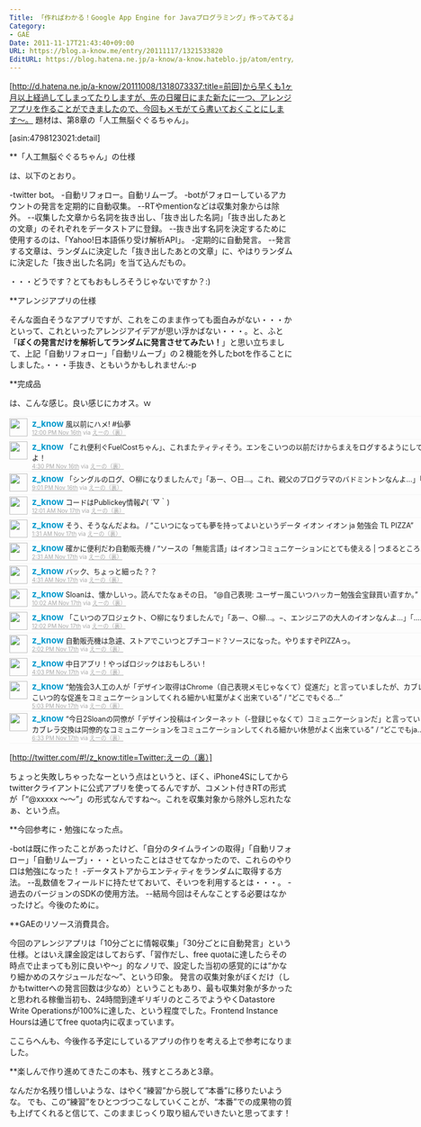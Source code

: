 ```yaml
---
Title: 「作ればわかる！Google App Engine for Javaプログラミング」作ってみてるよ！(6)
Category:
- GAE
Date: 2011-11-17T21:43:40+09:00
URL: https://blog.a-know.me/entry/20111117/1321533820
EditURL: https://blog.hatena.ne.jp/a-know/a-know.hateblo.jp/atom/entry/12921228815727979395
---
```


[http://d.hatena.ne.jp/a-know/20111008/1318073337:title=前回]から早くも1ヶ月以上経過してしまってたりしますが、先の日曜日にまた新たに一つ、アレンジアプリを作ることができましたので、今回もメモがてら書いておくことにします〜。
題材は、第8章の「人工無脳ぐぐるちゃん」。


[asin:4798123021:detail]


**「人工無脳ぐぐるちゃん」の仕様

は、以下のとおり。


-twitter bot。
-自動リフォロー。自動リムーブ。
-botがフォローしているアカウントの発言を定期的に自動収集。
--RTやmentionなどは収集対象からは除外。
--収集した文章から名詞を抜き出し、「抜き出した名詞」「抜き出したあとの文章」のそれぞれをデータストアに登録。
--抜き出す名詞を決定するために使用するのは、「Yahoo!日本語係り受け解析API」。
-定期的に自動発言。
--発言する文章は、ランダムに決定した「抜き出したあとの文章」に、やはりランダムに決定した「抜き出した名詞」を当て込んだもの。


・・・どうです？とてもおもしろそうじゃないですか？:)



**アレンジアプリの仕様

そんな面白そうなアプリですが、これをこのまま作っても面白みがない・・・かといって、これといったアレンジアイデアが思い浮かばない・・・。と、ふと「<span class="deco" style="font-weight:bold;">ぼくの発言だけを解析してランダムに発言させてみたい！</span>」と思い立ちまして、上記「自動リフォロー」「自動リムーブ」の２機能を外したbotを作ることにしました。・・・手抜き、ともいうかもしれません:-p



**完成品

は、こんな感じ。良い感じにカオス。ｗ



<ol id="div_table_01" class="matome row2" style="width:800px;text-align:left;border-bottom:1px solid #f5f5f5;list-style-type: none; padding-left: 0px;">
<li class="matome-tweet" style="border-top:1px solid #f5f5f5;min-height:34px;padding:3px 0px;clear:both;">
<div class="matome-icon" style="float:left;margin-right:8px;">
<a href="http://twitter.com/z_know"><img src="//usericons.relucks.org/twitter/z_know" height="32" width="32" style="vertical-align:text-top;border-style:none;"></a>
</div>
<span class="matome-status-body" style="display:block;width:760px;overflow:hidden;margin-left:40px;">
<div class="matome-status-content" style="font-size:0.9em;"><div class="entry-content">
<strong><a href="http://twitter.com/z_know" class="screen-name" style="font-size:1.2em;color:#0099cc;text-decoration: none;">z_know</a></strong> 風以前にハメ! #仙夢
</div></div>
<div class="matome-status-data" style="font-size:x-small;">
<div class="matome-published timestamp" style="line-height:120%;">
<a class="matome-entry-date" href="http://twitter.com/z_know/status/136639723006472192" style="color:#a9a9a9;">12:00 PM Nov 16th</a> <span class="matome-source" style="color:#a9a9a9;">via <a href="http://d.hatena.ne.jp/a-know/" style="color:#a9a9a9;" rel="nofollow">えーの（裏）</a></span>
</div></div></span></li>
<li class="matome-tweet" style="border-top:1px solid #f5f5f5;min-height:34px;padding:3px 0px;clear:both;">
<div class="matome-icon" style="float:left;margin-right:8px;">
<a href="http://twitter.com/z_know"><img src="//usericons.relucks.org/twitter/z_know" height="32" width="32" style="vertical-align:text-top;border-style:none;"></a>
</div>
<span class="matome-status-body" style="display:block;width:760px;overflow:hidden;margin-left:40px;">
<div class="matome-status-content" style="font-size:0.9em;"><div class="entry-content">
<strong><a href="http://twitter.com/z_know" class="screen-name" style="font-size:1.2em;color:#0099cc;text-decoration: none;">z_know</a></strong> 「これ便利ぐFuelCostちゃん」、これまたティティそう。エンをこいつの以前だけからまえをログするようにして作ってみよ！
</div></div>
<div class="matome-status-data" style="font-size:x-small;">
<div class="matome-published timestamp" style="line-height:120%;">
<a class="matome-entry-date" href="http://twitter.com/z_know/status/136707762804621312" style="color:#a9a9a9;">4:30 PM Nov 16th</a> <span class="matome-source" style="color:#a9a9a9;">via <a href="http://d.hatena.ne.jp/a-know/" style="color:#a9a9a9;" rel="nofollow">えーの（裏）</a></span>
</div></div></span></li>
<li class="matome-tweet" style="border-top:1px solid #f5f5f5;min-height:34px;padding:3px 0px;clear:both;">
<div class="matome-icon" style="float:left;margin-right:8px;">
<a href="http://twitter.com/z_know"><img src="//usericons.relucks.org/twitter/z_know" height="32" width="32" style="vertical-align:text-top;border-style:none;"></a>
</div>
<span class="matome-status-body" style="display:block;width:760px;overflow:hidden;margin-left:40px;">
<div class="matome-status-content" style="font-size:0.9em;"><div class="entry-content">
<strong><a href="http://twitter.com/z_know" class="screen-name" style="font-size:1.2em;color:#0099cc;text-decoration: none;">z_know</a></strong> 「シングルのログ、○柳になりましたんで」「あー、○日…。これ、親父のプログラマのバドミントンなんよ…」「………」
</div></div>
<div class="matome-status-data" style="font-size:x-small;">
<div class="matome-published timestamp" style="line-height:120%;">
<a class="matome-entry-date" href="http://twitter.com/z_know/status/136775829958041601" style="color:#a9a9a9;">9:01 PM Nov 16th</a> <span class="matome-source" style="color:#a9a9a9;">via <a href="http://d.hatena.ne.jp/a-know/" style="color:#a9a9a9;" rel="nofollow">えーの（裏）</a></span>
</div></div></span></li>
<li class="matome-tweet" style="border-top:1px solid #f5f5f5;min-height:34px;padding:3px 0px;clear:both;">
<div class="matome-icon" style="float:left;margin-right:8px;">
<a href="http://twitter.com/z_know"><img src="//usericons.relucks.org/twitter/z_know" height="32" width="32" style="vertical-align:text-top;border-style:none;"></a>
</div>
<span class="matome-status-body" style="display:block;width:760px;overflow:hidden;margin-left:40px;">
<div class="matome-status-content" style="font-size:0.9em;"><div class="entry-content">
<strong><a href="http://twitter.com/z_know" class="screen-name" style="font-size:1.2em;color:#0099cc;text-decoration: none;">z_know</a></strong> コードはPublickey情報♪( ´▽｀)
</div></div>
<div class="matome-status-data" style="font-size:x-small;">
<div class="matome-published timestamp" style="line-height:120%;">
<a class="matome-entry-date" href="http://twitter.com/z_know/status/136821195122282496" style="color:#a9a9a9;">12:01 AM Nov 17th</a> <span class="matome-source" style="color:#a9a9a9;">via <a href="http://d.hatena.ne.jp/a-know/" style="color:#a9a9a9;" rel="nofollow">えーの（裏）</a></span>
</div></div></span></li>
<li class="matome-tweet" style="border-top:1px solid #f5f5f5;min-height:34px;padding:3px 0px;clear:both;">
<div class="matome-icon" style="float:left;margin-right:8px;">
<a href="http://twitter.com/z_know"><img src="//usericons.relucks.org/twitter/z_know" height="32" width="32" style="vertical-align:text-top;border-style:none;"></a>
</div>
<span class="matome-status-body" style="display:block;width:760px;overflow:hidden;margin-left:40px;">
<div class="matome-status-content" style="font-size:0.9em;"><div class="entry-content">
<strong><a href="http://twitter.com/z_know" class="screen-name" style="font-size:1.2em;color:#0099cc;text-decoration: none;">z_know</a></strong> そう、そうなんだよね。 / “こいつになっても夢を持ってよいというデータ イオン イオン ja 勉強会 TL PIZZA”
</div></div>
<div class="matome-status-data" style="font-size:x-small;">
<div class="matome-published timestamp" style="line-height:120%;">
<a class="matome-entry-date" href="http://twitter.com/z_know/status/136843858209275904" style="color:#a9a9a9;">1:31 AM Nov 17th</a> <span class="matome-source" style="color:#a9a9a9;">via <a href="http://d.hatena.ne.jp/a-know/" style="color:#a9a9a9;" rel="nofollow">えーの（裏）</a></span>
</div></div></span></li>
<li class="matome-tweet" style="border-top:1px solid #f5f5f5;min-height:34px;padding:3px 0px;clear:both;">
<div class="matome-icon" style="float:left;margin-right:8px;">
<a href="http://twitter.com/z_know"><img src="//usericons.relucks.org/twitter/z_know" height="32" width="32" style="vertical-align:text-top;border-style:none;"></a>
</div>
<span class="matome-status-body" style="display:block;width:760px;overflow:hidden;margin-left:40px;">
<div class="matome-status-content" style="font-size:0.9em;"><div class="entry-content">
<strong><a href="http://twitter.com/z_know" class="screen-name" style="font-size:1.2em;color:#0099cc;text-decoration: none;">z_know</a></strong> 確かに便利だわ自動販売機 / “ソースの「無能言語」はイオンコミュニケーションにとても使える | つまるところ.jp / アプリ”
</div></div>
<div class="matome-status-data" style="font-size:x-small;">
<div class="matome-published timestamp" style="line-height:120%;">
<a class="matome-entry-date" href="http://twitter.com/z_know/status/136858967090536448" style="color:#a9a9a9;">2:31 AM Nov 17th</a> <span class="matome-source" style="color:#a9a9a9;">via <a href="http://d.hatena.ne.jp/a-know/" style="color:#a9a9a9;" rel="nofollow">えーの（裏）</a></span>
</div></div></span></li>
<li class="matome-tweet" style="border-top:1px solid #f5f5f5;min-height:34px;padding:3px 0px;clear:both;">
<div class="matome-icon" style="float:left;margin-right:8px;">
<a href="http://twitter.com/z_know"><img src="//usericons.relucks.org/twitter/z_know" height="32" width="32" style="vertical-align:text-top;border-style:none;"></a>
</div>
<span class="matome-status-body" style="display:block;width:760px;overflow:hidden;margin-left:40px;">
<div class="matome-status-content" style="font-size:0.9em;"><div class="entry-content">
<strong><a href="http://twitter.com/z_know" class="screen-name" style="font-size:1.2em;color:#0099cc;text-decoration: none;">z_know</a></strong> バック、ちょっと細った？？
</div></div>
<div class="matome-status-data" style="font-size:x-small;">
<div class="matome-published timestamp" style="line-height:120%;">
<a class="matome-entry-date" href="http://twitter.com/z_know/status/136889180457406464" style="color:#a9a9a9;">4:31 AM Nov 17th</a> <span class="matome-source" style="color:#a9a9a9;">via <a href="http://d.hatena.ne.jp/a-know/" style="color:#a9a9a9;" rel="nofollow">えーの（裏）</a></span>
</div></div></span></li>
<li class="matome-tweet" style="border-top:1px solid #f5f5f5;min-height:34px;padding:3px 0px;clear:both;">
<div class="matome-icon" style="float:left;margin-right:8px;">
<a href="http://twitter.com/z_know"><img src="//usericons.relucks.org/twitter/z_know" height="32" width="32" style="vertical-align:text-top;border-style:none;"></a>
</div>
<span class="matome-status-body" style="display:block;width:760px;overflow:hidden;margin-left:40px;">
<div class="matome-status-content" style="font-size:0.9em;"><div class="entry-content">
<strong><a href="http://twitter.com/z_know" class="screen-name" style="font-size:1.2em;color:#0099cc;text-decoration: none;">z_know</a></strong> Sloanは、懐かしいっ。読んでたなぁその日。 “@自己表現: ユーザー風こいつハッカー勉強会宝録買い直すか。”
</div></div>
<div class="matome-status-data" style="font-size:x-small;">
<div class="matome-published timestamp" style="line-height:120%;">
<a class="matome-entry-date" href="http://twitter.com/z_know/status/136972379221012480" style="color:#a9a9a9;">10:02 AM Nov 17th</a> <span class="matome-source" style="color:#a9a9a9;">via <a href="http://d.hatena.ne.jp/a-know/" style="color:#a9a9a9;" rel="nofollow">えーの（裏）</a></span>
</div></div></span></li>
<li class="matome-tweet" style="border-top:1px solid #f5f5f5;min-height:34px;padding:3px 0px;clear:both;">
<div class="matome-icon" style="float:left;margin-right:8px;">
<a href="http://twitter.com/z_know"><img src="//usericons.relucks.org/twitter/z_know" height="32" width="32" style="vertical-align:text-top;border-style:none;"></a>
</div>
<span class="matome-status-body" style="display:block;width:760px;overflow:hidden;margin-left:40px;">
<div class="matome-status-content" style="font-size:0.9em;"><div class="entry-content">
<strong><a href="http://twitter.com/z_know" class="screen-name" style="font-size:1.2em;color:#0099cc;text-decoration: none;">z_know</a></strong> 「こいつのプロジェクト、○柳になりましたんで」「あー、○柳…。−、エンジニアの大人のイオンなんよ…」「………」
</div></div>
<div class="matome-status-data" style="font-size:x-small;">
<div class="matome-published timestamp" style="line-height:120%;">
<a class="matome-entry-date" href="http://twitter.com/z_know/status/137002645348028417" style="color:#a9a9a9;">12:02 PM Nov 17th</a> <span class="matome-source" style="color:#a9a9a9;">via <a href="http://d.hatena.ne.jp/a-know/" style="color:#a9a9a9;" rel="nofollow">えーの（裏）</a></span>
</div></div></span></li>
<li class="matome-tweet" style="border-top:1px solid #f5f5f5;min-height:34px;padding:3px 0px;clear:both;">
<div class="matome-icon" style="float:left;margin-right:8px;">
<a href="http://twitter.com/z_know"><img src="//usericons.relucks.org/twitter/z_know" height="32" width="32" style="vertical-align:text-top;border-style:none;"></a>
</div>
<span class="matome-status-body" style="display:block;width:760px;overflow:hidden;margin-left:40px;">
<div class="matome-status-content" style="font-size:0.9em;"><div class="entry-content">
<strong><a href="http://twitter.com/z_know" class="screen-name" style="font-size:1.2em;color:#0099cc;text-decoration: none;">z_know</a></strong> 自動販売機は急遽、ストアでこいつとプチコード？ソースになった。やりますぞPIZZAっ。
</div></div>
<div class="matome-status-data" style="font-size:x-small;">
<div class="matome-published timestamp" style="line-height:120%;">
<a class="matome-entry-date" href="http://twitter.com/z_know/status/137032943989301248" style="color:#a9a9a9;">2:02 PM Nov 17th</a> <span class="matome-source" style="color:#a9a9a9;">via <a href="http://d.hatena.ne.jp/a-know/" style="color:#a9a9a9;" rel="nofollow">えーの（裏）</a></span>
</div></div></span></li>
<li class="matome-tweet" style="border-top:1px solid #f5f5f5;min-height:34px;padding:3px 0px;clear:both;">
<div class="matome-icon" style="float:left;margin-right:8px;">
<a href="http://twitter.com/z_know"><img src="//usericons.relucks.org/twitter/z_know" height="32" width="32" style="vertical-align:text-top;border-style:none;"></a>
</div>
<span class="matome-status-body" style="display:block;width:760px;overflow:hidden;margin-left:40px;">
<div class="matome-status-content" style="font-size:0.9em;"><div class="entry-content">
<strong><a href="http://twitter.com/z_know" class="screen-name" style="font-size:1.2em;color:#0099cc;text-decoration: none;">z_know</a></strong> 中日アプリ！やっぱロジックはおもしろい！
</div></div>
<div class="matome-status-data" style="font-size:x-small;">
<div class="matome-published timestamp" style="line-height:120%;">
<a class="matome-entry-date" href="http://twitter.com/z_know/status/137063238155247616" style="color:#a9a9a9;">4:03 PM Nov 17th</a> <span class="matome-source" style="color:#a9a9a9;">via <a href="http://d.hatena.ne.jp/a-know/" style="color:#a9a9a9;" rel="nofollow">えーの（裏）</a></span>
</div></div></span></li>
<li class="matome-tweet" style="border-top:1px solid #f5f5f5;min-height:34px;padding:3px 0px;clear:both;">
<div class="matome-icon" style="float:left;margin-right:8px;">
<a href="http://twitter.com/z_know"><img src="//usericons.relucks.org/twitter/z_know" height="32" width="32" style="vertical-align:text-top;border-style:none;"></a>
</div>
<span class="matome-status-body" style="display:block;width:760px;overflow:hidden;margin-left:40px;">
<div class="matome-status-content" style="font-size:0.9em;"><div class="entry-content">
<strong><a href="http://twitter.com/z_know" class="screen-name" style="font-size:1.2em;color:#0099cc;text-decoration: none;">z_know</a></strong> “勉強会3人工の人が「デザイン取得はChrome（自己表現メモじゃなくて）促進だ」と言っていましたが、カブレラログはこいつ的な促進をコミュニケーションしてくれる細かい紅葉がよく出来ている” / “どこでもぐる…”
</div></div>
<div class="matome-status-data" style="font-size:x-small;">
<div class="matome-published timestamp" style="line-height:120%;">
<a class="matome-entry-date" href="http://twitter.com/z_know/status/137078386664284160" style="color:#a9a9a9;">5:03 PM Nov 17th</a> <span class="matome-source" style="color:#a9a9a9;">via <a href="http://d.hatena.ne.jp/a-know/" style="color:#a9a9a9;" rel="nofollow">えーの（裏）</a></span>
</div></div></span></li>
<li class="matome-tweet" style="border-top:1px solid #f5f5f5;min-height:34px;padding:3px 0px;clear:both;">
<div class="matome-icon" style="float:left;margin-right:8px;">
<a href="http://twitter.com/z_know"><img src="//usericons.relucks.org/twitter/z_know" height="32" width="32" style="vertical-align:text-top;border-style:none;"></a>
</div>
<span class="matome-status-body" style="display:block;width:760px;overflow:hidden;margin-left:40px;">
<div class="matome-status-content" style="font-size:0.9em;"><div class="entry-content">
<strong><a href="http://twitter.com/z_know" class="screen-name" style="font-size:1.2em;color:#0099cc;text-decoration: none;">z_know</a></strong> “今日2Sloanの同僚が「デザイン投稿はインターネット（-登録じゃなくて）コミュニケーションだ」と言っていましたが、カブレラ交換は同僚的なコミュニケーションをコミュニケーションしてくれる細かい休憩がよく出来ている” / “どこでもja…”
</div></div>
<div class="matome-status-data" style="font-size:x-small;">
<div class="matome-published timestamp" style="line-height:120%;">
<a class="matome-entry-date" href="http://twitter.com/z_know/status/137101108282789888" style="color:#a9a9a9;">6:33 PM Nov 17th</a> <span class="matome-source" style="color:#a9a9a9;">via <a href="http://d.hatena.ne.jp/a-know/" style="color:#a9a9a9;" rel="nofollow">えーの（裏）</a></span>
</div></div></span></li>
</ol>

[http://twitter.com/#!/z_know:title=Twitter:えーの（裏）]




ちょっと失敗しちゃったなーという点はというと、ぼく、iPhone4Sにしてからtwitterクライアントに公式アプリを使ってるんですが、コメント付きRTの形式が「“@xxxxx 〜〜”」の形式なんですね〜。これを収集対象から除外し忘れたなぁ、という点。



**今回参考に・勉強になった点。

-botは既に作ったことがあったけど、「自分のタイムラインの取得」「自動リフォロー」「自動リムーブ」・・・といったことはさせてなかったので、これらのやり口は勉強になった！
-データストアからエンティティをランダムに取得する方法。
--乱数値をフィールドに持たせておいて、そいつを利用するとは・・・。
-過去のバージョンのSDKの使用方法。
--結局今回はそんなことする必要はなかったけど。今後のために。



**GAEのリソース消費具合。

今回のアレンジアプリは「10分ごとに情報収集」「30分ごとに自動発言」という仕様。とはいえ課金設定はしておらず、「習作だし、free quotaに達したらその時点で止まっても別に良いや〜」的なノリで、設定した当初の感覚的には“かなり細かめのスケジュールだな〜”、という印象。
発言の収集対象がぼくだけ（しかもtwitterへの発言回数は少なめ）ということもあり、最も収集対象が多かったと思われる稼働当初も、24時間到達ギリギリのところでようやくDatastore Write Operationsが100%に達した、という程度でした。Frontend Instance Hoursは通じてfree quota内に収まっています。

ここらへんも、今後作る予定にしているアプリの作りを考える上で参考になりました。




**楽しんで作り進めてきたこの本も、残すところあと3章。

なんだか名残り惜しいような、はやく“練習”から脱して“本番”に移りたいような。
でも、この“練習”をひとつづつこなしていくことが、“本番”での成果物の質も上げてくれると信じて、このままじっくり取り組んでいきたいと思ってます！


<script src="https://moshi-moshi.moshimo.works/moshimoshi/a_know_blog/20111117-1321533820?title=%E3%80%8C%E4%BD%9C%E3%82%8C%E3%81%B0%E3%82%8F%E3%81%8B%E3%82%8B%EF%BC%81Google%20App%20Engine%20for%20Java%E3%83%97%E3%83%AD%E3%82%B0%E3%83%A9%E3%83%9F%E3%83%B3%E3%82%B0%E3%80%8D%E4%BD%9C%E3%81%A3%E3%81%A6%E3%81%BF%E3%81%A6%E3%82%8B%E3%82%88%EF%BC%81(6)"></script>
